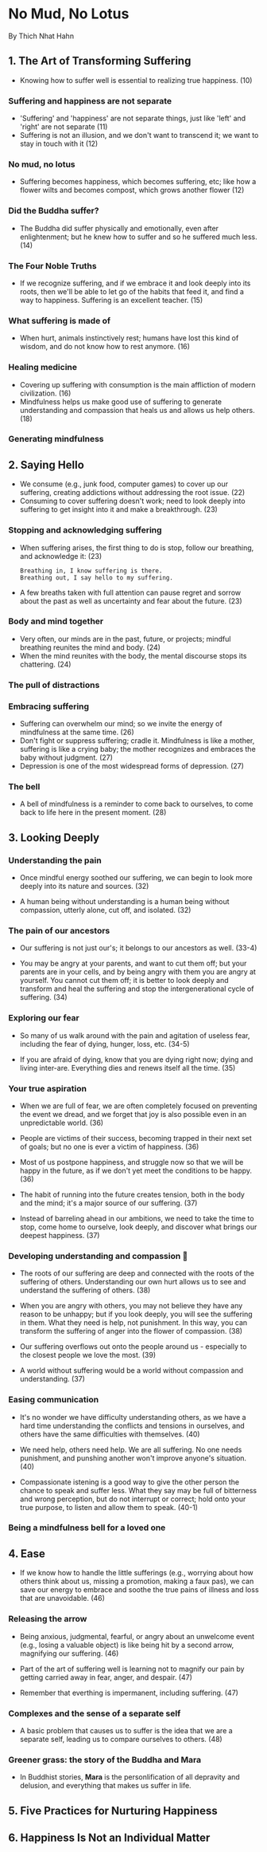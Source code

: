 # No Mud, No Lotus

By Thich Nhat Hahn

## 1. The Art of Transforming Suffering

* Knowing how to suffer well is essential to realizing true happiness. (10)

### Suffering and happiness are not separate

* 'Suffering' and 'happiness' are not separate things, just like 'left' and 'right' are not separate (11)
* Suffering is not an illusion, and we don't want to transcend it; we want to stay in touch with it (12)

### No mud, no lotus

* Suffering becomes happiness, which becomes suffering, etc; like how a flower wilts and becomes compost, which grows another flower (12)

### Did the Buddha suffer?

* The Buddha did suffer physically and emotionally, even after enlightenment; but he knew how to suffer and so he suffered much less. (14)

### The Four Noble Truths

* If we recognize suffering, and if we embrace it and look deeply into its roots, then we'll be able to let go of the habits that feed it, and find a way to happiness. Suffering is an excellent teacher. (15)

### What suffering is made of

* When hurt, animals instinctively rest; humans have lost this kind of wisdom, and do not know how to rest anymore. (16)

### Healing medicine

* Covering up suffering with consumption is the main affliction of modern civilization. (16) 
* Mindfulness helps us make good use of suffering to generate understanding and compassion that heals us and allows us help others. (18)

### Generating mindfulness

## 2. Saying Hello

* We consume (e.g., junk food, computer games) to cover up our suffering, creating addictions without addressing the root issue. (22)
* Consuming to cover suffering doesn't work; need to look deeply into suffering to get insight into it and make a breakthrough. (23)

### Stopping and acknowledging suffering

* When suffering arises, the first thing to do is stop, follow our breathing, and acknowledge it: (23)
    ```
    Breathing in, I know suffering is there.
    Breathing out, I say hello to my suffering.
    ```
* A few breaths taken with full attention can pause regret and sorrow about the past as well as uncertainty and fear about the future. (23)

### Body and mind together

* Very often, our minds are in the past, future, or projects; mindful breathing reunites the mind and body. (24)
* When the mind reunites with the body, the mental discourse stops its chattering. (24)

### The pull of distractions

### Embracing suffering

* Suffering can overwhelm our mind; so we invite the energy of mindfulness at the same time. (26)
* Don't fight or suppress suffering; cradle it. Mindfulness is like a mother, suffering is like a crying baby; the mother recognizes and embraces the baby without judgment. (27)
* Depression is one of the most widespread forms of depression. (27)

### The bell

* A bell of mindfulness is a reminder to come back to ourselves, to come back to life here in the present moment. (28)

## 3. Looking Deeply

### Understanding the pain

* Once mindful energy soothed our suffering, we can begin to look more deeply into its nature and sources. (32)

* A human being without understanding is a human being without compassion, utterly alone, cut off, and isolated. (32)

### The pain of our ancestors

* Our suffering is not just our's; it belongs to our ancestors as well. (33-4)

* You may be angry at your parents, and want to cut them off; but your parents are in your cells, and by being angry with them you are angry at yourself. You cannot cut them off; it is better to look deeply and transform and heal the suffering and stop the intergenerational cycle of suffering. (34)

### Exploring our fear

* So many of us walk around with the pain and agitation of useless fear, including the fear of dying, hunger, loss, etc. (34-5)

* If you are afraid of dying, know that you are dying right now; dying and living inter-are. Everything dies and renews itself all the time. (35)

### Your true aspiration

* When we are full of fear, we are often completely focused on preventing the event we dread, and we forget that joy is also possible even in an unpredictable world. (36)

* People are victims of their success, becoming trapped in their next set of goals; but no one is ever a victim of happiness. (36)

* Most of us postpone happiness, and struggle now so that we will be happy in the future, as if we don't yet meet the conditions to be happy. (36)

* The habit of running into the future creates tension, both in the body and the mind; it's a major source of our suffering. (37)

* Instead of barreling ahead in our ambitions, we need to take the time to stop, come home to ourselve, look deeply, and discover what brings our deepest happiness. (37)

### Developing understanding and compassion 🌟

* The roots of our suffering are deep and connected with the roots of the suffering of others. Understanding our own hurt allows us to see and understand the suffering of others. (38)

* When you are angry with others, you may not believe they have any reason to be unhappy; but if you look deeply, you will see the suffering in them. What they need is help, not punishment. In this way, you can transform the suffering of anger into the flower of compassion. (38)

* Our suffering overflows out onto the people around us - especially to the closest people we love the most. (39)

* A world without suffering would be a world without compassion and understanding. (37)

### Easing communication

* It's no wonder we have difficulty understanding others, as we have a hard time understanding the conflicts and tensions in ourselves, and others have the same difficulties with themselves. (40)

* We need help, others need help. We are all suffering. No one needs punishment, and punshing another won't improve anyone's situation. (40)

* Compassionate istening is a good way to give the other person the chance to speak and suffer less. What they say may be full of bitterness and wrong perception, but do not interrupt or correct; hold onto your true purpose, to listen and allow them to speak. (40-1)

### Being a mindfulness bell for a loved one

## 4. Ease

* If we know how to handle the little sufferings (e.g., worrying about how others think about us, missing a promotion, making a faux pas), we can save our energy to embrace and soothe the true pains of illness and loss that are unavoidable. (46)

### Releasing the arrow

* Being anxious, judgmental, fearful, or angry about an unwelcome event (e.g., losing a valuable object) is like being hit by a second arrow, magnifying our suffering. (46)

* Part of the art of suffering well is learning not to magnify our pain by getting carried away in fear, anger, and despair. (47)

* Remember that everthing is impermanent, including suffering. (47)

### Complexes and the sense of a separate self

* A basic problem that causes us to suffer is the idea that we are a separate self, leading us to compare ourselves to others. (48)

### Greener grass: the story of the Buddha and Mara

* In Buddhist stories, **Mara** is the personlification of all depravity and delusion, and everything that makes us suffer in life.

## 5. Five Practices for Nurturing Happiness

## 6. Happiness Is Not an Individual Matter